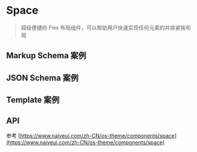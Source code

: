 # Space

> 超级便捷的 Flex 布局组件，可以帮助用户快速实现任何元素的并排紧挨布局

## Markup Schema 案例

<dumi-previewer demoPath="guide/space/markup-schema" />

## JSON Schema 案例

<dumi-previewer demoPath="guide/space/json-schema" />

## Template 案例

<dumi-previewer demoPath="guide/space/template" />

## API

参考 [https://www.naiveui.com/zh-CN/os-theme/components/space](https://www.naiveui.com/zh-CN/os-theme/components/space)
